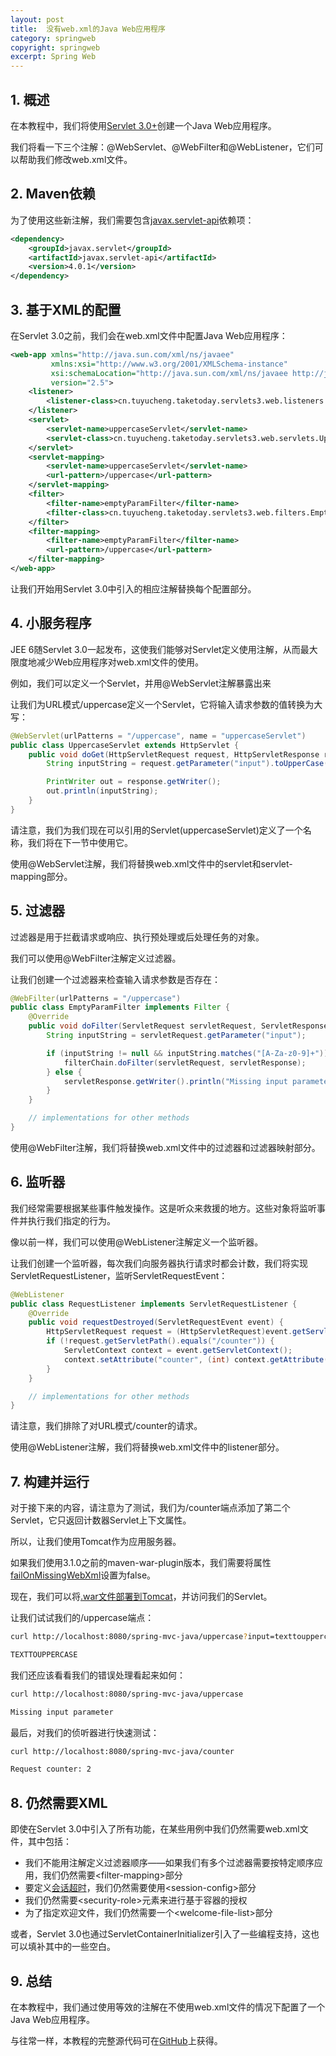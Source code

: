 ```yaml
---
layout: post
title:  没有web.xml的Java Web应用程序
category: springweb
copyright: springweb
excerpt: Spring Web
---
```


## 1. 概述

在本教程中，我们将使用[Servlet 3.0+](https://tomcat.apache.org/tomcat-7.0-doc/servletapi/index.html)创建一个Java Web应用程序。

我们将看一下三个注解：@WebServlet、@WebFilter和@WebListener，它们可以帮助我们修改web.xml文件。

## 2. Maven依赖

为了使用这些新注解，我们需要包含[javax.servlet-api](https://search.maven.org/artifact/javax.servlet/javax.servlet-api)依赖项：

```xml
<dependency>
    <groupId>javax.servlet</groupId>
    <artifactId>javax.servlet-api</artifactId>
    <version>4.0.1</version>
</dependency>
```

## 3. 基于XML的配置

在Servlet 3.0之前，我们会在web.xml文件中配置Java Web应用程序：

```xml
<web-app xmlns="http://java.sun.com/xml/ns/javaee"
         xmlns:xsi="http://www.w3.org/2001/XMLSchema-instance"
         xsi:schemaLocation="http://java.sun.com/xml/ns/javaee http://java.sun.com/xml/ns/javaee/web-app_2_5.xsd"
         version="2.5">
    <listener>
        <listener-class>cn.tuyucheng.taketoday.servlets3.web.listeners.RequestListener</listener-class>
    </listener>
    <servlet>
        <servlet-name>uppercaseServlet</servlet-name>
        <servlet-class>cn.tuyucheng.taketoday.servlets3.web.servlets.UppercaseServlet</servlet-class>
    </servlet>
    <servlet-mapping>
        <servlet-name>uppercaseServlet</servlet-name>
        <url-pattern>/uppercase</url-pattern>
    </servlet-mapping>
    <filter>
        <filter-name>emptyParamFilter</filter-name>
        <filter-class>cn.tuyucheng.taketoday.servlets3.web.filters.EmptyParamFilter</filter-class>
    </filter>
    <filter-mapping>
        <filter-name>emptyParamFilter</filter-name>
        <url-pattern>/uppercase</url-pattern>
    </filter-mapping>
</web-app>
```

让我们开始用Servlet 3.0中引入的相应注解替换每个配置部分。

## 4. 小服务程序

JEE 6随Servlet 3.0一起发布，这使我们能够对Servlet定义使用注解，从而最大限度地减少Web应用程序对web.xml文件的使用。

例如，我们可以定义一个Servlet，并用@WebServlet注解暴露出来

让我们为URL模式/uppercase定义一个Servlet，它将输入请求参数的值转换为大写：

```java
@WebServlet(urlPatterns = "/uppercase", name = "uppercaseServlet")
public class UppercaseServlet extends HttpServlet {
    public void doGet(HttpServletRequest request, HttpServletResponse response) throws IOException {
        String inputString = request.getParameter("input").toUpperCase();

        PrintWriter out = response.getWriter();
        out.println(inputString);
    }
}
```

请注意，我们为我们现在可以引用的Servlet(uppercaseServlet)定义了一个名称，我们将在下一节中使用它。

使用@WebServlet注解，我们将替换web.xml文件中的servlet和servlet-mapping部分。

## 5. 过滤器

过滤器是用于拦截请求或响应、执行预处理或后处理任务的对象。

我们可以使用@WebFilter注解定义过滤器。

让我们创建一个过滤器来检查输入请求参数是否存在：

```java
@WebFilter(urlPatterns = "/uppercase")
public class EmptyParamFilter implements Filter {
    @Override
    public void doFilter(ServletRequest servletRequest, ServletResponse servletResponse, FilterChain filterChain) throws IOException, ServletException {
        String inputString = servletRequest.getParameter("input");

        if (inputString != null && inputString.matches("[A-Za-z0-9]+")) {
            filterChain.doFilter(servletRequest, servletResponse);
        } else {
            servletResponse.getWriter().println("Missing input parameter");
        }
    }

    // implementations for other methods
}
```

使用@WebFilter注解，我们将替换web.xml文件中的过滤器和过滤器映射部分。

## 6. 监听器

我们经常需要根据某些事件触发操作。这是听众来救援的地方。这些对象将监听事件并执行我们指定的行为。

像以前一样，我们可以使用@WebListener注解定义一个监听器。

让我们创建一个监听器，每次我们向服务器执行请求时都会计数，我们将实现ServletRequestListener，监听ServletRequestEvent：

```java
@WebListener
public class RequestListener implements ServletRequestListener {
    @Override
    public void requestDestroyed(ServletRequestEvent event) {
        HttpServletRequest request = (HttpServletRequest)event.getServletRequest();
        if (!request.getServletPath().equals("/counter")) {
            ServletContext context = event.getServletContext();
            context.setAttribute("counter", (int) context.getAttribute("counter") + 1);
        }
    }

    // implementations for other methods
}
```

请注意，我们排除了对URL模式/counter的请求。

使用@WebListener注解，我们将替换web.xml文件中的listener部分。

## 7. 构建并运行

对于接下来的内容，请注意为了测试，我们为/counter端点添加了第二个Servlet，它只返回计数器Servlet上下文属性。

所以，让我们使用Tomcat作为应用服务器。

如果我们使用3.1.0之前的maven-war-plugin版本，我们需要将属性[failOnMissingWebXml](https://www.baeldung.com/eclipse-error-web-xml-missing)设置为false。

现在，我们可以将[.war文件部署到Tomcat](https://www.baeldung.com/tomcat-deploy-war)，并访问我们的Servlet。

让我们试试我们的/uppercase端点：

```bash
curl http://localhost:8080/spring-mvc-java/uppercase?input=texttouppercase

TEXTTOUPPERCASE
```

我们还应该看看我们的错误处理看起来如何：

```bash
curl http://localhost:8080/spring-mvc-java/uppercase

Missing input parameter
```

最后，对我们的侦听器进行快速测试：

```bash
curl http://localhost:8080/spring-mvc-java/counter

Request counter: 2
```

## 8. 仍然需要XML

即使在Servlet 3.0中引入了所有功能，在某些用例中我们仍然需要web.xml文件，其中包括：

-   我们不能用注解定义过滤器顺序——如果我们有多个过滤器需要按特定顺序应用，我们仍然需要<filter-mapping\>部分
-   要定义[会话超时](https://www.baeldung.com/servlet-session-timeout)，我们仍然需要使用<session-config\>部分
-   我们仍然需要<security-role\>元素来进行基于容器的授权
-   为了指定欢迎文件，我们仍然需要一个<welcome-file-list\>部分

或者，Servlet 3.0也通过ServletContainerInitializer引入了一些编程支持，这也可以填补其中的一些空白。

## 9. 总结

在本教程中，我们通过使用等效的注解在不使用web.xml文件的情况下配置了一个Java Web应用程序。

与往常一样，本教程的完整源代码可在[GitHub](https://github.com/tuyucheng7/taketoday-tutorial4j/tree/master/spring-web-modules)上获得。